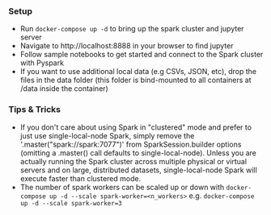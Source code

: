 ### Setup
- Run `docker-compose up -d` to bring up the spark cluster and jupyter server
- Navigate to http://localhost:8888 in your browser to find jupyter
- Follow sample notebooks to get started and connect to the Spark cluster with Pyspark
- If you want to use additional local data (e.g CSVs, JSON, etc), drop the files in the data folder (this folder is bind-mounted to all containers at /data inside the container)

### Tips & Tricks
- If you don't care about using Spark in "clustered" mode and prefer to just use  single-local-node Spark, simply remove the '.master("spark://spark:7077")' from SparkSession.builder options (omitting a .master() call defaults to single-local-node).  Unless you are actually running the Spark cluster across multiple physical or virtual servers and on large, distributed datasets, single-local-node Spark will execute faster than clustered mode.
- The number of spark workers can be scaled up or down with `docker-compose up -d --scale spark-worker=<n_workers>` e.g. `docker-compose up -d --scale spark-worker=3`
